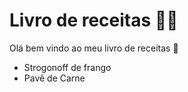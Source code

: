 # Livro de receitas :man_cook:

Olá bem vindo ao meu livro de receitas :wave:

* Strogonoff de frango
* Pavê de Carne
